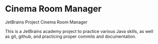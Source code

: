 # Cinema Room Manager
 JetBrains Project Cinema Room Manager

This is a JetBrains academy project to practice various Java skills, as well as git, github, and practicing proper commits and documentation.
